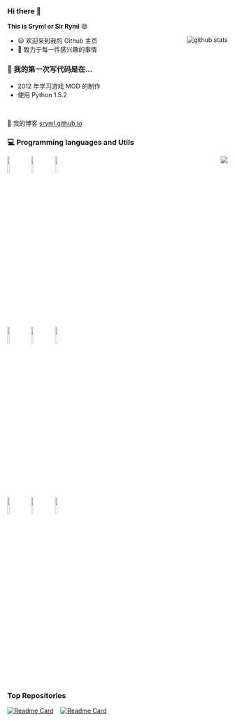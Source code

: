### Hi there 👋

**This is Sryml or Sir Ryml** 😄

<a href="https://github.com/anuraghazra/github-readme-stats"><img align="right" src="https://github-readme-stats.vercel.app/api?username=sryml&show_icons=true&hide_border=true&count_private=true&hide_rank=true&hide=contribs,prs&include_all_commits=false&theme=material-palenight" alt="github stats" /></a>

- 😃 欢迎来到我的 Github 主页
- 💖 致力于每一件感兴趣的事情

### 🌱 我的第一次写代码是在...

- 2012 年学习游戏 MOD 的制作
- 使用 Python 1.5.2

<br>

🔗 我的博客 [sryml.github.io](https://sryml.github.io/)

### :computer: Programming languages and Utils

<p>
<a href="https://github.com/anuraghazra/github-readme-stats"><img align="right" src="https://github-readme-stats.vercel.app/api/top-langs/?username=sryml&hide=html&layout=compact&hide_border=true&theme=material-palenight" /></a>

<code><img width="10%" src="https://www.vectorlogo.zone/logos/python/python-ar21.svg"></code>
<code><img width="10%" src="https://www.vectorlogo.zone/logos/dotnet/dotnet-ar21.svg"></code>
<code><img width="10%" src="https://www.vectorlogo.zone/logos/visualstudio_code/visualstudio_code-ar21.svg"></code>
<br >
<code><img width="10%" src="https://www.vectorlogo.zone/logos/git-scm/git-scm-ar21.svg"></code>
<code><img width="10%" src="https://www.vectorlogo.zone/logos/unity3d/unity3d-ar21.svg"></code>
<code><img width="10%" src="https://www.vectorlogo.zone/logos/bitwarden/bitwarden-ar21.svg"></code>
<br>
<code><img width="10%" src="https://www.vectorlogo.zone/logos/microsoft_edge/microsoft_edge-ar21.svg"></code>
<code><img width="10%" src="https://www.vectorlogo.zone/logos/discord/discord-ar21.svg"></code>
<code><img width="10%" src="https://www.vectorlogo.zone/logos/blender/blender-ar21.svg"></code>

</p>

<br>

### Top Repositories

[![Readme Card](https://github-readme-stats.vercel.app/api/pin/?username=sryml&repo=blade-virtual-module&hide_border=true&theme=material-palenight)](https://github.com/Sryml/blade-virtual-module) &nbsp; &nbsp;[![Readme Card](https://github-readme-stats.vercel.app/api/pin/?username=sryml&repo=AstraTools4Max&hide_border=true&theme=material-palenight)](https://github.com/Sryml/AstraTools4Max)

<!--
**Sryml/sryml** is a ✨ _special_ ✨ repository because its `README.md` (this file) appears on your GitHub profile.

Here are some ideas to get you started:

- 🔭 I’m currently working on ...
- 🌱 I’m currently learning ...
- 👯 I’m looking to collaborate on ...
- 🤔 I’m looking for help with ...
- 💬 Ask me about ...
- 📫 How to reach me: ...
- 😄 Pronouns: ...
- ⚡ Fun fact: ...

[![Readme Card](https://github-readme-stats.vercel.app/api/pin/?username=sryml&repo=blade-virtual-module&hide_border=true&theme=material-palenight)](https://github.com/Sryml/blade-virtual-module)

| <a href="https://github.com/anuraghazra/github-readme-stats"><img align="center" src="https://github-readme-stats.vercel.app/api?username=sryml&show_icons=true&hide_border=true&count_private=true$hide_rank=true$hide=contribs&theme=material-palenight" alt="github stats" /></a> | <a href="https://github.com/anuraghazra/github-readme-stats"><img align="center" src="https://github-readme-stats.vercel.app/api/top-langs/?username=sryml&hide=html&layout=compact&hide_border=true&theme=material-palenight" /></a> |
| ------------------------------------------------------------------------------------------------------------------------------------------------------------------------------------------------------------------------------------------------------------------------------------ | ------------------------------------------------------------------------------------------------------------------------------------------------------------------------------------------------------------------------------------- |
-->
